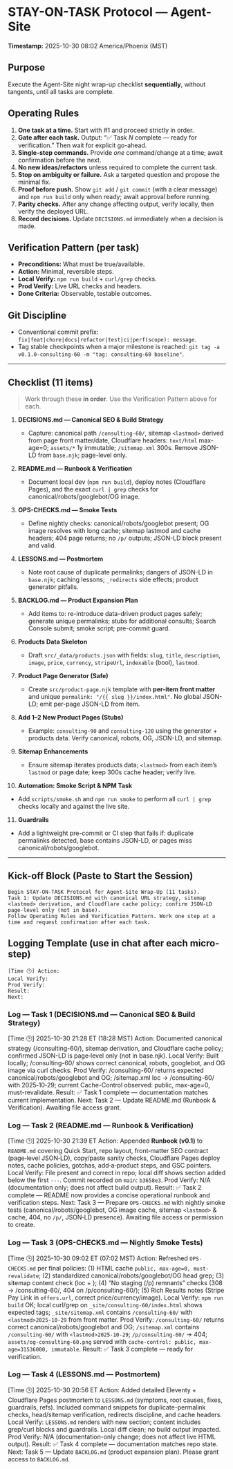 # STAY-ON-TASK Protocol — Agent-Site

**Timestamp:** 2025-10-30 08:02 America/Phoenix (MST)

## Purpose

Execute the Agent-Site night wrap-up checklist **sequentially**, without tangents, until all tasks are complete.

## Operating Rules

1. **One task at a time.** Start with #1 and proceed strictly in order.
2. **Gate after each task.** Output: “✅ Task *N* complete — ready for verification.” Then wait for explicit go-ahead.
3. **Single-step commands.** Provide *one* command/change at a time; await confirmation before the next.
4. **No new ideas/refactors** unless required to complete the current task.
5. **Stop on ambiguity or failure.** Ask a targeted question and propose the minimal fix.
6. **Proof before push.** Show `git add` / `git commit` (with a clear message) and `npm run build` only when ready; await approval before running.
7. **Parity checks.** After any change affecting output, verify locally, then verify the deployed URL.
8. **Record decisions.** Update `DECISIONS.md` immediately when a decision is made.

## Verification Pattern (per task)

* **Preconditions:** What must be true/available.
* **Action:** Minimal, reversible steps.
* **Local Verify:** `npm run build` + `curl/grep` checks.
* **Prod Verify:** Live URL checks and headers.
* **Done Criteria:** Observable, testable outcomes.

## Git Discipline

* Conventional commit prefix: `fix|feat|chore|docs|refactor|test|ci|perf(scope): message`.
* Tag stable checkpoints when a major milestone is reached: `git tag -a v0.1.0-consulting-60 -m "tag: consulting-60 baseline"`.

---

## Checklist (11 items)

> Work through these **in order**. Use the Verification Pattern above for each.

1. **DECISIONS.md — Canonical SEO & Build Strategy**

   * Capture: canonical path `/consulting-60/`, sitemap `<lastmod>` derived from page front matter/date, Cloudflare headers: `text/html` max-age=0; `assets/*` 1y immutable; `/sitemap.xml` 300s. Remove JSON-LD from `base.njk`; page-level only.

2. **README.md — Runbook & Verification**

   * Document local dev (`npm run build`), deploy notes (Cloudflare Pages), and the exact `curl | grep` checks for canonical/robots/googlebot/OG image.

3. **OPS-CHECKS.md — Smoke Tests**

   * Define nightly checks: canonical/robots/googlebot present; OG image resolves with long cache; sitemap lastmod and cache headers; 404 page returns; no `/p/` outputs; JSON-LD block present and valid.

4. **LESSONS.md — Postmortem**

   * Note root cause of duplicate permalinks; dangers of JSON-LD in `base.njk`; caching lessons; `_redirects` side effects; product generator pitfalls.

5. **BACKLOG.md — Product Expansion Plan**

   * Add items to: re-introduce data-driven product pages safely; generate unique permalinks; stubs for additional consults; Search Console submit; smoke script; pre-commit guard.

6. **Products Data Skeleton**

   * Draft `src/_data/products.json` with fields: `slug`, `title`, `description`, `image`, `price`, `currency`, `stripeUrl`, `indexable` (bool), `lastmod`.

7. **Product Page Generator (Safe)**

   * Create `src/product-page.njk` template with **per-item front matter** and unique `permalink: "/{{ slug }}/index.html"`. No global JSON-LD; emit per-page JSON-LD from item.

8. **Add 1–2 New Product Pages (Stubs)**

   * Example: `consulting-90` and `consulting-120` using the generator + products data. Verify canonical, robots, OG, JSON-LD, and sitemap.

9. **Sitemap Enhancements**

   * Ensure sitemap iterates products data; `<lastmod>` from each item’s `lastmod` or page date; keep 300s cache header; verify live.

10. **Automation: Smoke Script & NPM Task**

* Add `scripts/smoke.sh` and `npm run smoke` to perform all `curl | grep` checks locally and against the live site.

11. **Guardrails**

* Add a lightweight pre-commit or CI step that fails if: duplicate permalinks detected, base contains JSON-LD, or pages miss canonical/robots/googlebot.

---

## Kick-off Block (Paste to Start the Session)

```
Begin STAY-ON-TASK Protocol for Agent-Site Wrap-Up (11 tasks).
Task 1: Update DECISIONS.md with canonical URL strategy, sitemap <lastmod> derivation, and Cloudflare cache policy; confirm JSON-LD page-level only (not in base).
Follow Operating Rules and Verification Pattern. Work one step at a time and request confirmation after each task.
```

## Logging Template (use in chat after each micro-step)

```
[Time 🕒] Action:
Local Verify:
Prod Verify:
Result:
Next:
```

### Log — Task 1 (DECISIONS.md — Canonical SEO & Build Strategy)

[Time 🕒] 2025-10-30 21:28 ET (18:28 MST)
Action: Documented canonical strategy (/consulting-60/), sitemap <lastmod> derivation, and Cloudflare cache policy; confirmed JSON-LD is page‑level only (not in base.njk).
Local Verify: Built locally; /consulting-60/ shows correct canonical, robots, googlebot, and OG image via curl checks.
Prod Verify: /consulting-60/ returns expected canonical/robots/googlebot and OG; /sitemap.xml loc → /consulting-60/ with <lastmod> 2025‑10‑29; current Cache-Control observed: public, max-age=0, must-revalidate.
Result: ✅ Task 1 complete — documentation matches current implementation.
Next: Task 2 — Update README.md (Runbook & Verification). Awaiting file access grant.

### Log — Task 2 (README.md — Runbook & Verification)

[Time 🕒] 2025-10-30 21:39 ET
Action: Appended **Runbook (v0.1)** to `README.md` covering Quick Start, repo layout, front‑matter SEO contract (page‑level JSON‑LD), copy/paste sanity checks, Cloudflare Pages deploy notes, cache policies, gotchas, add‑a‑product steps, and GSC pointers.
Local Verify: File present and correct in repo; local diff shows section added below the first `---`. Commit recorded on `main`: `b3658e3`.
Prod Verify: N/A (documentation only; does not affect build output).
Result: ✅ Task 2 complete — README now provides a concise operational runbook and verification steps.
Next: Task 3 — Prepare `OPS-CHECKS.md` with nightly smoke tests (canonical/robots/googlebot, OG image cache, sitemap `<lastmod>` & cache, 404, no `/p/`, JSON‑LD presence). Awaiting file access or permission to create.

### Log — Task 3 (OPS-CHECKS.md — Nightly Smoke Tests)

[Time 🕒] 2025-10-30 09:02 ET (07:02 MST)
Action: Refreshed `OPS-CHECKS.md` per final policies: (1) HTML cache `public, max-age=0, must-revalidate`; (2) standardized canonical/robots/googlebot/OG head grep; (3) sitemap content check (loc + <lastmod>); (4) “No staging (/p) remnants” checks (308 → /consulting-60/, 404 on /p/consulting-60/); (5) Rich Results notes (Stripe Pay Link in `offers.url`, correct price/currency/image).
Local Verify: `npm run build` OK; local curl/grep on `_site/consulting-60/index.html` shows expected tags; `_site/sitemap.xml` contains `/consulting-60/` with `<lastmod>2025-10-29` from front matter.
Prod Verify: `/consulting-60/` returns correct canonical/robots/googlebot and OG; `/sitemap.xml` contains `/consulting-60/` with `<lastmod>2025-10-29`; `/p/consulting-60/` → 404; `assets/og-consulting-60.png` served with `cache-control: public, max-age=31536000, immutable`.
Result: ✅ Task 3 complete — ready for verification.

### Log — Task 4 (LESSONS.md — Postmortem)

[Time 🕒] 2025-10-30 20:56 ET
Action: Added detailed Eleventy + Cloudflare Pages postmortem to `LESSONS.md` (symptoms, root causes, fixes, guardrails, refs). Included command snippets for duplicate-permalink checks, head/sitemap verification, redirects discipline, and cache headers.
Local Verify: `LESSONS.md` renders with new section; content includes grep/curl blocks and guardrails. Local diff clean; no build output impacted.
Prod Verify: N/A (documentation-only change; does not affect live HTML output).
Result: ✅ Task 4 complete — documentation matches repo state.
Next: Task 5 — Update `BACKLOG.md` (product expansion plan). Please grant access to `BACKLOG.md`.
